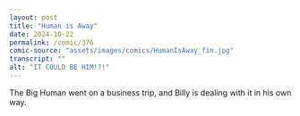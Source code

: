 ```yaml
---
layout: post
title: "Human is Away"
date: 2024-10-22
permalink: /comic/376
comic-source: "assets/images/comics/HumanIsAway_fin.jpg"
transcript: ""
alt: "IT COULD BE HIM!?!"
---
```

The Big Human went on a business trip, and Billy is dealing with it in his own way.
